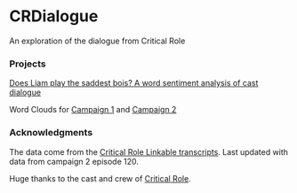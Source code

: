 # CRDialogue
An exploration of the dialogue from Critical Role

### Projects

[Does Liam play the saddest bois? A word sentiment analysis of cast dialogue](https://github.com/KyleOfCanada/CRDialogue/blob/main/docs/sentiments.md)

Word Clouds for [Campaign 1](https://github.com/KyleOfCanada/CRDialogue/blob/main/docs/wordCloudsC1.md) and [Campaign 2](https://github.com/KyleOfCanada/CRDialogue/blob/main/docs/wordCloudsC2.md)

### Acknowledgments
The data come from the [Critical Role Linkable transcripts](https://kryogenix.org/crsearch/). Last updated with data from campaign 2 episode 120.

Huge thanks to the cast and crew of [Critical Role](critrole.com).